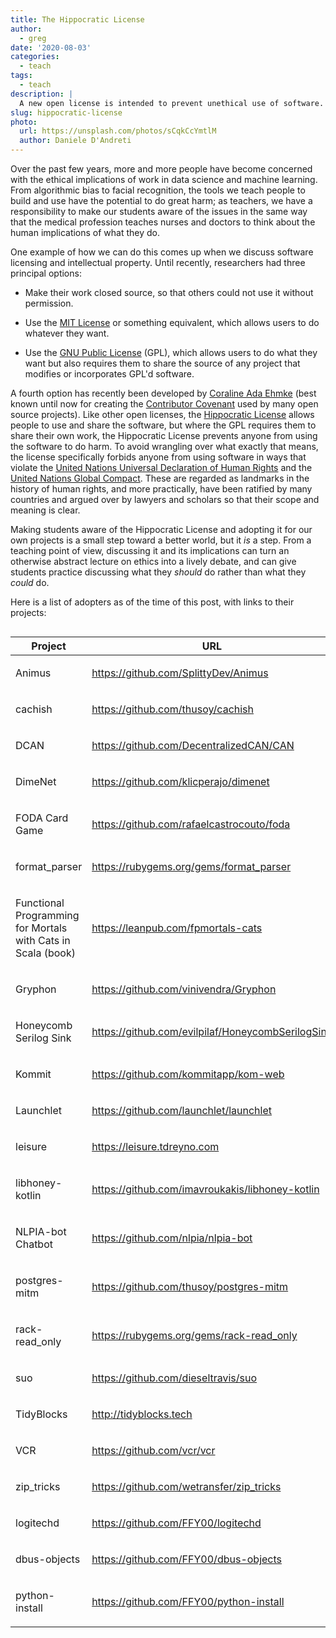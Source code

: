 ```yaml
---
title: The Hippocratic License
author:
  - greg
date: '2020-08-03'
categories:
  - teach
tags:
  - teach
description: |
  A new open license is intended to prevent unethical use of software.
slug: hippocratic-license
photo:
  url: https://unsplash.com/photos/sCqkCcYmtlM
  author: Daniele D'Andreti
---
```


Over the past few years,
more and more people have become concerned with
the ethical implications of work in data science and machine learning.
From algorithmic bias to facial recognition,
the tools we teach people to build and use have the potential to do great harm;
as teachers,
we have a responsibility to make our students aware of the issues
in the same way that the medical profession teaches nurses and doctors
to think about the human implications of what they do.

One example of how we can do this comes up when we discuss software licensing and intellectual property.
Until recently,
researchers had three principal options:

-   Make their work closed source, so that others could not use it without permission.

-   Use the [MIT License](https://opensource.org/licenses/MIT) or something equivalent,
    which allows users to do whatever they want.

-   Use the [GNU Public License](https://www.gnu.org/licenses/gpl-3.0.en.html) (GPL),
    which allows users to do what they want
    but also requires them to share the source of any project
    that modifies or incorporates GPL'd software.

A fourth option has recently been developed
by [Coraline Ada Ehmke](https://where.coraline.codes/)
(best known until now for creating the [Contributor Covenant](https://www.contributor-covenant.org/)
used by many open source projects).
Like other open licenses,
the [Hippocratic License](https://firstdonoharm.dev/) allows people to use and share the software,
but where the GPL requires them to share their own work,
the Hippocratic License prevents anyone from using the software to do harm.
To avoid wrangling over what exactly that means,
the license specifically forbids anyone from using software in ways that violate
the [United Nations Universal Declaration of Human Rights](https://www.un.org/en/universal-declaration-human-rights/)
and the [United Nations Global Compact](https://www.unglobalcompact.org/).
These are regarded as landmarks in the history of human rights,
and more practically,
have been ratified by many countries
and argued over by lawyers and scholars
so that their scope and meaning is clear.

Making students aware of the Hippocratic License
and adopting it for our own projects
is a small step toward a better world,
but it *is* a step.
From a teaching point of view,
discussing it and its implications can turn an otherwise abstract lecture on ethics
into a lively debate,
and can give students practice discussing what they *should* do
rather than what they *could* do.

Here is a list of adopters as of the time of this post, with links to their projects:
<!--html_preserve--><style>html {
  font-family: -apple-system, BlinkMacSystemFont, 'Segoe UI', Roboto, Oxygen, Ubuntu, Cantarell, 'Helvetica Neue', 'Fira Sans', 'Droid Sans', Arial, sans-serif;
}

#csqayypsof .gt_table {
  display: table;
  border-collapse: collapse;
  max-width: 100%;
  margin-left: auto;
  margin-right: auto;
  color: #333333;
  font-size: 16px;
  font-weight: normal;
  font-style: normal;
  background-color: #FFFFFF;
  width: auto;
  border-top-style: solid;
  border-top-width: 2px;
  border-top-color: #A8A8A8;
  border-right-style: none;
  border-right-width: 2px;
  border-right-color: #D3D3D3;
  border-bottom-style: solid;
  border-bottom-width: 2px;
  border-bottom-color: #A8A8A8;
  border-left-style: none;
  border-left-width: 2px;
  border-left-color: #D3D3D3;
}

#csqayypsof .gt_heading {
  background-color: #FFFFFF;
  text-align: center;
  border-bottom-color: #FFFFFF;
  border-left-style: none;
  border-left-width: 1px;
  border-left-color: #D3D3D3;
  border-right-style: none;
  border-right-width: 1px;
  border-right-color: #D3D3D3;
}

#csqayypsof .gt_title {
  color: #333333;
  font-size: 125%;
  font-weight: initial;
  padding-top: 4px;
  padding-bottom: 4px;
  border-bottom-color: #FFFFFF;
  border-bottom-width: 0;
}

#csqayypsof .gt_subtitle {
  color: #333333;
  font-size: 85%;
  font-weight: initial;
  padding-top: 0;
  padding-bottom: 4px;
  border-top-color: #FFFFFF;
  border-top-width: 0;
}

#csqayypsof .gt_bottom_border {
  border-bottom-style: solid;
  border-bottom-width: 2px;
  border-bottom-color: #D3D3D3;
}

#csqayypsof .gt_col_headings {
  border-top-style: solid;
  border-top-width: 2px;
  border-top-color: #D3D3D3;
  border-bottom-style: solid;
  border-bottom-width: 2px;
  border-bottom-color: #D3D3D3;
  border-left-style: none;
  border-left-width: 1px;
  border-left-color: #D3D3D3;
  border-right-style: none;
  border-right-width: 1px;
  border-right-color: #D3D3D3;
}

#csqayypsof .gt_col_heading {
  color: #333333;
  background-color: #FFFFFF;
  font-size: 100%;
  font-weight: normal;
  text-transform: inherit;
  border-left-style: none;
  border-left-width: 1px;
  border-left-color: #D3D3D3;
  border-right-style: none;
  border-right-width: 1px;
  border-right-color: #D3D3D3;
  vertical-align: bottom;
  padding-top: 5px;
  padding-bottom: 6px;
  padding-left: 5px;
  padding-right: 5px;
  overflow-x: hidden;
}

#csqayypsof .gt_column_spanner_outer {
  color: #333333;
  background-color: #FFFFFF;
  font-size: 100%;
  font-weight: normal;
  text-transform: inherit;
  padding-top: 0;
  padding-bottom: 0;
  padding-left: 4px;
  padding-right: 4px;
}

#csqayypsof .gt_column_spanner_outer:first-child {
  padding-left: 0;
}

#csqayypsof .gt_column_spanner_outer:last-child {
  padding-right: 0;
}

#csqayypsof .gt_column_spanner {
  border-bottom-style: solid;
  border-bottom-width: 2px;
  border-bottom-color: #D3D3D3;
  vertical-align: bottom;
  padding-top: 5px;
  padding-bottom: 6px;
  overflow-x: hidden;
  display: inline-block;
  width: 100%;
}

#csqayypsof .gt_group_heading {
  padding: 8px;
  color: #333333;
  background-color: #FFFFFF;
  font-size: 100%;
  font-weight: initial;
  text-transform: inherit;
  border-top-style: solid;
  border-top-width: 2px;
  border-top-color: #D3D3D3;
  border-bottom-style: solid;
  border-bottom-width: 2px;
  border-bottom-color: #D3D3D3;
  border-left-style: none;
  border-left-width: 1px;
  border-left-color: #D3D3D3;
  border-right-style: none;
  border-right-width: 1px;
  border-right-color: #D3D3D3;
  vertical-align: middle;
}

#csqayypsof .gt_empty_group_heading {
  padding: 0.5px;
  color: #333333;
  background-color: #FFFFFF;
  font-size: 100%;
  font-weight: initial;
  border-top-style: solid;
  border-top-width: 2px;
  border-top-color: #D3D3D3;
  border-bottom-style: solid;
  border-bottom-width: 2px;
  border-bottom-color: #D3D3D3;
  vertical-align: middle;
}

#csqayypsof .gt_from_md > :first-child {
  margin-top: 0;
}

#csqayypsof .gt_from_md > :last-child {
  margin-bottom: 0;
}

#csqayypsof .gt_from_md p {
  line-height: 1em;
  margin-bottom: 0em;
  margin-top: 0em;
}

#csqayypsof .gt_row {
  padding-top: 8px;
  padding-bottom: 8px;
  padding-left: 5px;
  padding-right: 5px;
  margin: 10px;
  border-top-style: solid;
  border-top-width: 1px;
  border-top-color: #D3D3D3;
  border-left-style: none;
  border-left-width: 1px;
  border-left-color: #D3D3D3;
  border-right-style: none;
  border-right-width: 1px;
  border-right-color: #D3D3D3;
  vertical-align: middle;
  overflow-x: hidden;
}

#csqayypsof .gt_stub {
  color: #333333;
  background-color: #FFFFFF;
  font-size: 100%;
  font-weight: initial;
  text-transform: inherit;
  border-right-style: solid;
  border-right-width: 2px;
  border-right-color: #D3D3D3;
  padding-left: 12px;
}

#csqayypsof .gt_summary_row {
  color: #333333;
  background-color: #FFFFFF;
  text-transform: inherit;
  padding-top: 8px;
  padding-bottom: 8px;
  padding-left: 5px;
  padding-right: 5px;
}

#csqayypsof .gt_first_summary_row {
  padding-top: 8px;
  padding-bottom: 8px;
  padding-left: 5px;
  padding-right: 5px;
  border-top-style: solid;
  border-top-width: 2px;
  border-top-color: #D3D3D3;
}

#csqayypsof .gt_grand_summary_row {
  color: #333333;
  background-color: #FFFFFF;
  text-transform: inherit;
  padding-top: 8px;
  padding-bottom: 8px;
  padding-left: 5px;
  padding-right: 5px;
}

#csqayypsof .gt_first_grand_summary_row {
  padding-top: 8px;
  padding-bottom: 8px;
  padding-left: 5px;
  padding-right: 5px;
  border-top-style: double;
  border-top-width: 6px;
  border-top-color: #D3D3D3;
}

#csqayypsof .gt_striped {
  background-color: rgba(128, 128, 128, 0.05);
}

#csqayypsof .gt_table_body {
  border-top-style: solid;
  border-top-width: 2px;
  border-top-color: #D3D3D3;
  border-bottom-style: solid;
  border-bottom-width: 2px;
  border-bottom-color: #D3D3D3;
}

#csqayypsof .gt_footnotes {
  color: #333333;
  background-color: #FFFFFF;
  border-bottom-style: none;
  border-bottom-width: 2px;
  border-bottom-color: #D3D3D3;
  border-left-style: none;
  border-left-width: 2px;
  border-left-color: #D3D3D3;
  border-right-style: none;
  border-right-width: 2px;
  border-right-color: #D3D3D3;
}

#csqayypsof .gt_footnote {
  margin: 0px;
  font-size: 90%;
  padding: 4px;
}

#csqayypsof .gt_sourcenotes {
  color: #333333;
  background-color: #FFFFFF;
  border-bottom-style: none;
  border-bottom-width: 2px;
  border-bottom-color: #D3D3D3;
  border-left-style: none;
  border-left-width: 2px;
  border-left-color: #D3D3D3;
  border-right-style: none;
  border-right-width: 2px;
  border-right-color: #D3D3D3;
}

#csqayypsof .gt_sourcenote {
  font-size: 90%;
  padding: 4px;
}

#csqayypsof .gt_left {
  text-align: left;
}

#csqayypsof .gt_center {
  text-align: center;
}

#csqayypsof .gt_right {
  text-align: right;
  font-variant-numeric: tabular-nums;
}

#csqayypsof .gt_font_normal {
  font-weight: normal;
}

#csqayypsof .gt_font_bold {
  font-weight: bold;
}

#csqayypsof .gt_font_italic {
  font-style: italic;
}

#csqayypsof .gt_super {
  font-size: 65%;
}

#csqayypsof .gt_footnote_marks {
  font-style: italic;
  font-size: 65%;
}
</style>
<div id="csqayypsof" style="overflow-x:auto;overflow-y:auto;width:auto;height:auto;"><table class="gt_table">
  
  <thead class="gt_col_headings">
    <tr>
      <th class="gt_col_heading gt_columns_bottom_border gt_left" rowspan="1" colspan="1">Project</th>
      <th class="gt_col_heading gt_columns_bottom_border gt_center" rowspan="1" colspan="1">URL</th>
    </tr>
  </thead>
  <tbody class="gt_table_body">
    <tr>
      <td class="gt_row gt_left"><div class='gt_from_md'><p>Animus</p>
</div></td>
      <td class="gt_row gt_center"><div class='gt_from_md'><p><a href="https://github.com/SplittyDev/Animus">https://github.com/SplittyDev/Animus</a></p>
</div></td>
    </tr>
    <tr>
      <td class="gt_row gt_left"><div class='gt_from_md'><p>cachish</p>
</div></td>
      <td class="gt_row gt_center"><div class='gt_from_md'><p><a href="https://github.com/thusoy/cachish">https://github.com/thusoy/cachish</a></p>
</div></td>
    </tr>
    <tr>
      <td class="gt_row gt_left"><div class='gt_from_md'><p>DCAN</p>
</div></td>
      <td class="gt_row gt_center"><div class='gt_from_md'><p><a href="https://github.com/DecentralizedCAN/CAN">https://github.com/DecentralizedCAN/CAN</a></p>
</div></td>
    </tr>
    <tr>
      <td class="gt_row gt_left"><div class='gt_from_md'><p>DimeNet</p>
</div></td>
      <td class="gt_row gt_center"><div class='gt_from_md'><p><a href="https://github.com/klicperajo/dimenet">https://github.com/klicperajo/dimenet</a></p>
</div></td>
    </tr>
    <tr>
      <td class="gt_row gt_left"><div class='gt_from_md'><p>FODA Card Game</p>
</div></td>
      <td class="gt_row gt_center"><div class='gt_from_md'><p><a href="https://github.com/rafaelcastrocouto/foda">https://github.com/rafaelcastrocouto/foda</a></p>
</div></td>
    </tr>
    <tr>
      <td class="gt_row gt_left"><div class='gt_from_md'><p>format_parser</p>
</div></td>
      <td class="gt_row gt_center"><div class='gt_from_md'><p><a href="https://rubygems.org/gems/format_parser">https://rubygems.org/gems/format_parser</a></p>
</div></td>
    </tr>
    <tr>
      <td class="gt_row gt_left"><div class='gt_from_md'><p>Functional Programming for Mortals with Cats in Scala (book)</p>
</div></td>
      <td class="gt_row gt_center"><div class='gt_from_md'><p><a href="https://leanpub.com/fpmortals-cats">https://leanpub.com/fpmortals-cats</a></p>
</div></td>
    </tr>
    <tr>
      <td class="gt_row gt_left"><div class='gt_from_md'><p>Gryphon</p>
</div></td>
      <td class="gt_row gt_center"><div class='gt_from_md'><p><a href="https://github.com/vinivendra/Gryphon">https://github.com/vinivendra/Gryphon</a></p>
</div></td>
    </tr>
    <tr>
      <td class="gt_row gt_left"><div class='gt_from_md'><p>Honeycomb Serilog Sink</p>
</div></td>
      <td class="gt_row gt_center"><div class='gt_from_md'><p><a href="https://github.com/evilpilaf/HoneycombSerilogSink">https://github.com/evilpilaf/HoneycombSerilogSink</a></p>
</div></td>
    </tr>
    <tr>
      <td class="gt_row gt_left"><div class='gt_from_md'><p>Kommit</p>
</div></td>
      <td class="gt_row gt_center"><div class='gt_from_md'><p><a href="https://github.com/kommitapp/kom-web">https://github.com/kommitapp/kom-web</a></p>
</div></td>
    </tr>
    <tr>
      <td class="gt_row gt_left"><div class='gt_from_md'><p>Launchlet</p>
</div></td>
      <td class="gt_row gt_center"><div class='gt_from_md'><p><a href="https://github.com/launchlet/launchlet">https://github.com/launchlet/launchlet</a></p>
</div></td>
    </tr>
    <tr>
      <td class="gt_row gt_left"><div class='gt_from_md'><p>leisure</p>
</div></td>
      <td class="gt_row gt_center"><div class='gt_from_md'><p><a href="https://leisure.tdreyno.com">https://leisure.tdreyno.com</a></p>
</div></td>
    </tr>
    <tr>
      <td class="gt_row gt_left"><div class='gt_from_md'><p>libhoney-kotlin</p>
</div></td>
      <td class="gt_row gt_center"><div class='gt_from_md'><p><a href="https://github.com/imavroukakis/libhoney-kotlin">https://github.com/imavroukakis/libhoney-kotlin</a></p>
</div></td>
    </tr>
    <tr>
      <td class="gt_row gt_left"><div class='gt_from_md'><p>NLPIA-bot Chatbot</p>
</div></td>
      <td class="gt_row gt_center"><div class='gt_from_md'><p><a href="https://github.com/nlpia/nlpia-bot">https://github.com/nlpia/nlpia-bot</a></p>
</div></td>
    </tr>
    <tr>
      <td class="gt_row gt_left"><div class='gt_from_md'><p>postgres-mitm</p>
</div></td>
      <td class="gt_row gt_center"><div class='gt_from_md'><p><a href="https://github.com/thusoy/postgres-mitm">https://github.com/thusoy/postgres-mitm</a></p>
</div></td>
    </tr>
    <tr>
      <td class="gt_row gt_left"><div class='gt_from_md'><p>rack-read_only</p>
</div></td>
      <td class="gt_row gt_center"><div class='gt_from_md'><p><a href="https://rubygems.org/gems/rack-read_only">https://rubygems.org/gems/rack-read_only</a></p>
</div></td>
    </tr>
    <tr>
      <td class="gt_row gt_left"><div class='gt_from_md'><p>suo</p>
</div></td>
      <td class="gt_row gt_center"><div class='gt_from_md'><p><a href="https://github.com/dieseltravis/suo">https://github.com/dieseltravis/suo</a></p>
</div></td>
    </tr>
    <tr>
      <td class="gt_row gt_left"><div class='gt_from_md'><p>TidyBlocks</p>
</div></td>
      <td class="gt_row gt_center"><div class='gt_from_md'><p><a href="http://tidyblocks.tech">http://tidyblocks.tech</a></p>
</div></td>
    </tr>
    <tr>
      <td class="gt_row gt_left"><div class='gt_from_md'><p>VCR</p>
</div></td>
      <td class="gt_row gt_center"><div class='gt_from_md'><p><a href="https://github.com/vcr/vcr">https://github.com/vcr/vcr</a></p>
</div></td>
    </tr>
    <tr>
      <td class="gt_row gt_left"><div class='gt_from_md'><p>zip_tricks</p>
</div></td>
      <td class="gt_row gt_center"><div class='gt_from_md'><p><a href="https://github.com/wetransfer/zip_tricks">https://github.com/wetransfer/zip_tricks</a></p>
</div></td>
    </tr>
    <tr>
      <td class="gt_row gt_left"><div class='gt_from_md'><p>logitechd</p>
</div></td>
      <td class="gt_row gt_center"><div class='gt_from_md'><p><a href="https://github.com/FFY00/logitechd">https://github.com/FFY00/logitechd</a></p>
</div></td>
    </tr>
    <tr>
      <td class="gt_row gt_left"><div class='gt_from_md'><p>dbus-objects</p>
</div></td>
      <td class="gt_row gt_center"><div class='gt_from_md'><p><a href="https://github.com/FFY00/dbus-objects">https://github.com/FFY00/dbus-objects</a></p>
</div></td>
    </tr>
    <tr>
      <td class="gt_row gt_left"><div class='gt_from_md'><p>python-install</p>
</div></td>
      <td class="gt_row gt_center"><div class='gt_from_md'><p><a href="https://github.com/FFY00/python-install">https://github.com/FFY00/python-install</a></p>
</div></td>
    </tr>
  </tbody>
  
  
</table></div><!--/html_preserve-->

